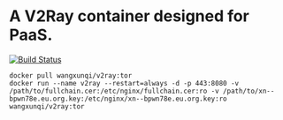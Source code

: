 # A V2Ray container designed for PaaS.
[![Build Status](https://travis-ci.com/wangxunqi/v2ray.svg?token=mdwdg7CJcnrh4KpryYmC&branch=tor)](https://travis-ci.com/wangxunqi/v2ray)

```
docker pull wangxunqi/v2ray:tor
docker run --name v2ray --restart=always -d -p 443:8080 -v /path/to/fullchain.cer:/etc/nginx/fullchain.cer:ro -v /path/to/xn--bpwn78e.eu.org.key:/etc/nginx/xn--bpwn78e.eu.org.key:ro wangxunqi/v2ray:tor
```

